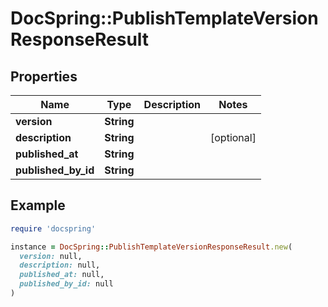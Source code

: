 # DocSpring::PublishTemplateVersionResponseResult

## Properties

| Name | Type | Description | Notes |
| ---- | ---- | ----------- | ----- |
| **version** | **String** |  |  |
| **description** | **String** |  | [optional] |
| **published_at** | **String** |  |  |
| **published_by_id** | **String** |  |  |

## Example

```ruby
require 'docspring'

instance = DocSpring::PublishTemplateVersionResponseResult.new(
  version: null,
  description: null,
  published_at: null,
  published_by_id: null
)
```

